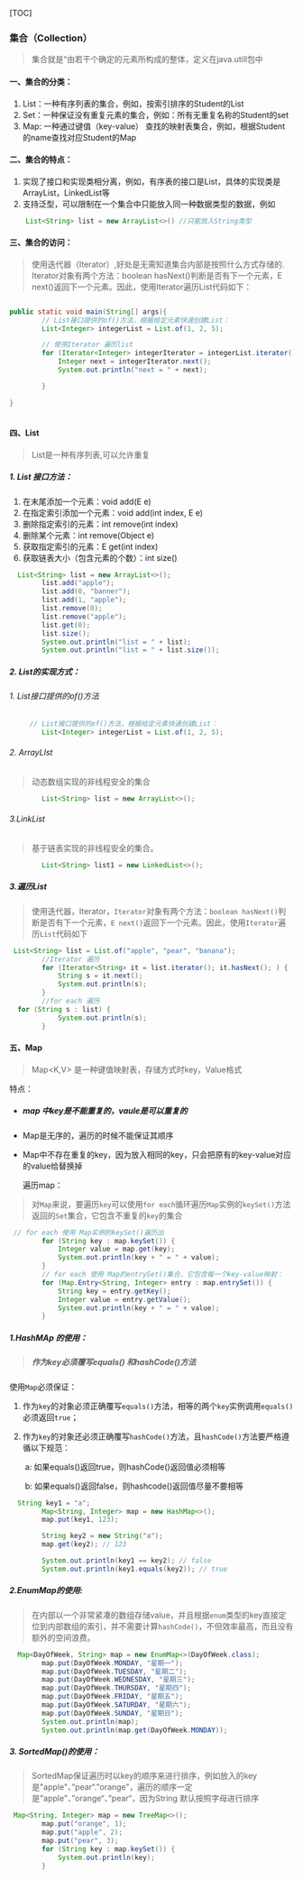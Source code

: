 [TOC]



### 集合（Collection）

> 集合就是“由若干个确定的元素所构成的整体，定义在java.utill包中

#### 一、集合的分类：

1. List：一种有序列表的集合，例如，按索引排序的Student的List
2. Set：一种保证没有重复元素的集合，例如：所有无重复名称的Student的set
3. Map: 一种通过键值（key-value） 查找的映射表集合，例如，根据Student 的name查找对应Student的Map

#### 二、集合的特点：
1. 实现了接口和实现类相分离，例如，有序表的接口是List，具体的实现类是ArrayList，LinkedList等
2. 支持泛型，可以限制在一个集合中只能放入同一种数据类型的数据，例如
```java
    List<String> list = new ArrayList<>() //只能放入String类型
```
#### 三、集合的访问：
> 使用迭代器（Iterator）,好处是无需知道集合内部是按照什么方式存储的.
> Iterator对象有两个方法：boolean hasNext()判断是否有下一个元素，E next()返回下一个元素。因此，使用Iterator遍历List代码如下：
```java

public static void main(String[] args){
        // List接口提供的of()方法，根据给定元素快速创建List：
        List<Integer> integerList = List.of(1, 2, 5);

        // 使用Iterator 遍历list
        for (Iterator<Integer> integerIterator = integerList.iterator(); 			           integerIterator.hasNext(); ) {
            Integer next = integerIterator.next();
            System.out.println("next = " + next);

        }
  
}
       
```
#### 四、List
> List是一种有序列表,可以允许重复
##### 1. List<E> 接口方法：

1. 在末尾添加一个元素：void add(E e)
2. 在指定索引添加一个元素：void add(int index, E e)
3. 删除指定索引的元素：int remove(int index)
4. 删除某个元素：int remove(Object e)
5. 获取指定索引的元素：E get(int index)
6. 获取链表大小（包含元素的个数）：int size()
```java
  List<String> list = new ArrayList<>();
        list.add("apple");
        list.add(0, "banner");
        list.add(1, "apple");
        list.remove(0);
        list.remove("apple");
        list.get(0);
        list.size();
        System.out.println("list = " + list);
        System.out.println("list = " + list.size());

```



#####  2.  List的实现方式：

###### 		1. List接口提供的of()方法

```java
     // List接口提供的of()方法，根据给定元素快速创建List：
        List<Integer> integerList = List.of(1, 2, 5);
```

###### 		2. ArrayLIst

> 动态数组实现的非线程安全的集合

```java
        List<String> list = new ArrayList<>();

```

###### 		3.LinkList

> 基于链表实现的非线程安全的集合。

```java
        List<String> list1 = new LinkedList<>();

```



##### 3.遍历List

> 使用迭代器，Iterator，`Iterator`对象有两个方法：`boolean hasNext()`判断是否有下一个元素，`E next()`返回下一个元素。因此，使用`Iterator`遍历`List`代码如下

```java
 List<String> list = List.of("apple", "pear", "banana");
		//Iterator 遍历
        for (Iterator<String> it = list.iterator(); it.hasNext(); ) {
            String s = it.next();
            System.out.println(s);
        }
		//for each 遍历
  for (String s : list) {
            System.out.println(s);
        }

```

#### 五、Map

> Map<K,V> 是一种键值映射表，存储方式时key，Value格式

特点：

- ##### map 中key是不能重复的，vaule是可以重复的

- Map是无序的，遍历的时候不能保证其顺序

- Map中不存在重复的key，因为放入相同的key，只会把原有的key-value对应的value给替换掉

   遍历map：

> 对`Map`来说，要遍历`key`可以使用`for each`循环遍历`Map`实例的`keySet()`方法返回的`Set`集合，它包含不重复的`key`的集合

```java
 // for each 使用 Map实例的keySet()遍历出
        for (String key : map.keySet()) {
            Integer value = map.get(key);
            System.out.println(key + " = " + value);
        }
        // for each 使用 Map的entrySet()集合，它包含每一个key-value映射：
        for (Map.Entry<String, Integer> entry : map.entrySet()) {
            String key = entry.getKey();
            Integer value = entry.getValue();
            System.out.println(key + " = " + value);
        }
```



##### 1.HashMAp 的使用：

> ##### 作为key必须覆写equals() 和hashCode()方法

使用`Map`必须保证：

1. 作为`key`的对象必须正确覆写`equals()`方法，相等的两个`key`实例调用`equals()`必须返回`true`；

2. 作为`key`的对象还必须正确覆写`hashCode()`方法，且`hashCode()`方法要严格遵循以下规范：

   ​	a: 如果equals()返回true，则hashCode()返回值必须相等

   ​	b: 如果equals()返回false，则hashcode()返回值尽量不要相等

```java
  String key1 = "a";
        Map<String, Integer> map = new HashMap<>();
        map.put(key1, 123);

        String key2 = new String("a");
        map.get(key2); // 123

        System.out.println(key1 == key2); // false
        System.out.println(key1.equals(key2)); // true
```

##### 2.EnumMap的使用:

>  在内部以一个非常紧凑的数组存储value，并且根据`enum`类型的key直接定位到内部数组的索引，并不需要计算`hashCode()`，不但效率最高，而且没有额外的空间浪费。

```java
  Map<DayOfWeek, String> map = new EnumMap<>(DayOfWeek.class);
        map.put(DayOfWeek.MONDAY, "星期一");
        map.put(DayOfWeek.TUESDAY, "星期二");
        map.put(DayOfWeek.WEDNESDAY, "星期三");
        map.put(DayOfWeek.THURSDAY, "星期四");
        map.put(DayOfWeek.FRIDAY, "星期五");
        map.put(DayOfWeek.SATURDAY, "星期六");
        map.put(DayOfWeek.SUNDAY, "星期日");
        System.out.println(map);
        System.out.println(map.get(DayOfWeek.MONDAY));
```



##### 3. SortedMap()的使用：

> SortedMap保证遍历时以key的顺序来进行排序，例如放入的key是"apple"、”pear“."orange"，遍历的顺序一定是"apple"、”orange“、”pear“，因为String 默认按照字母进行排序

```java
 Map<String, Integer> map = new TreeMap<>();
        map.put("orange", 1);
        map.put("apple", 2);
        map.put("pear", 3);
        for (String key : map.keySet()) {
            System.out.println(key);
        }
```

